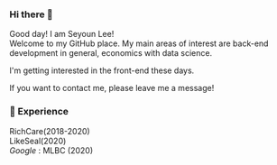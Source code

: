 ### Hi there 👋

Good day! I am Seyoun Lee!<br>
Welcome to my GitHub place. My main areas of interest are back-end development in general, economics with data science.

I'm getting interested in the front-end these days.

If you want to contact me, please leave me a message!

### 💫 Experience

RichCare(2018-2020)<br>
LikeSeal(2020)<br>
*Google* : MLBC (2020)<br>

<!--
**youn16/youn16** is a ✨ _special_ ✨ repository because its `README.md` (this file) appears on your GitHub profile.

Here are some ideas to get you started:

- 🔭 I’m currently working on ...
- 🌱 I’m currently learning ...
- 👯 I’m looking to collaborate on ...
- 🤔 I’m looking for help with ...
- 💬 Ask me about ...
- 📫 How to reach me: ...
- 😄 Pronouns: ...
- ⚡ Fun fact: ...
-->
